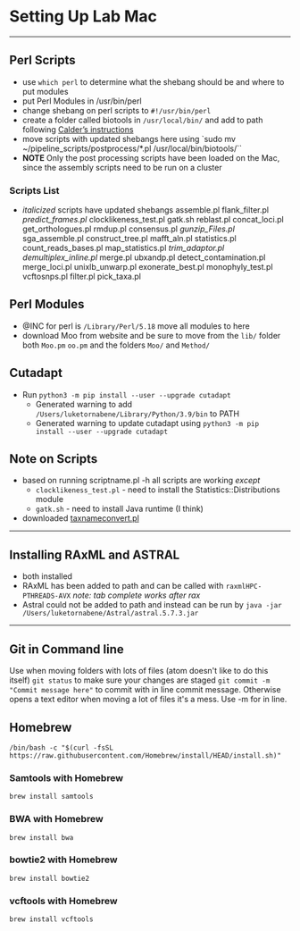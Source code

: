 # Setting Up Lab Mac
***
##  Perl Scripts
* use `which perl` to determine what the shebang should be and where to put modules
* put Perl Modules in /usr/bin/perl
* change shebang on perl scripts to `#!/usr/bin/perl`
* create a folder called biotools in `/usr/local/bin/` and add to path following [Calder’s instructions](https://github.com/calderatta/ca-exon-capture/blob/master/Installation_Guide.md)
* move scripts with updated shebangs here using `sudo mv ~/pipeline_scripts/postprocess/*.pl /usr/local/bin/biotools/``
* **NOTE** Only the post processing scripts have been loaded on the Mac, since the assembly scripts need to be run on a cluster

### Scripts List
* *italicized* scripts have updated shebangs
assemble.pl		            flank_filter.pl		   *predict_frames.pl*
clocklikeness_test.pl	    gatk.sh			          reblast.pl
concat_loci.pl		        get_orthologues.pl	  rmdup.pl
consensus.pl		         *gunzip_Files.pl*	    sga_assemble.pl
construct_tree.pl	        mafft_aln.pl		      statistics.pl
count_reads_bases.pl	    map_statistics.pl	   *trim_adaptor.pl*
*demultiplex_inline.pl*	  merge.pl		          ubxandp.pl
detect_contamination.pl	  merge_loci.pl		      unixlb_unwarp.pl
exonerate_best.pl	        monophyly_test.pl	    vcftosnps.pl
filter.pl		              pick_taxa.pl


## Perl Modules
 * @INC for perl is `/Library/Perl/5.18` move all modules to here
 * download Moo from website and be sure to move from the `lib/` folder both `Moo.pm` `oo.pm` and the folders `Moo/` and `Method/`

## Cutadapt
* Run `python3 -m pip install --user --upgrade cutadapt`
	* Generated warning to add `/Users/luketornabene/Library/Python/3.9/bin` to PATH
	* Generated warning to update cutadapt using `python3 -m pip install --user --upgrade cutadapt`

## Note on Scripts
* based on running scriptname.pl -h all scripts are working *except*
	*  `clocklikeness_test.pl` - need to install the Statistics::Distributions module
	*  `gatk.sh` - need to install Java runtime (I think)
* downloaded [taxnameconvert.pl](http://www.cibiv.at/software/taxnameconvert/)

***
## Installing RAxML and ASTRAL  
* both installed
* RAxML has been added to path and can be called with `raxmlHPC-PTHREADS-AVX` *note: tab complete works after rax*
* Astral could not be added to path and instead can be run by `java -jar /Users/luketornabene/Astral/astral.5.7.3.jar`

***
## Git in Command line
Use when moving folders with lots of files (atom doesn't like to do this itself)
`git status` to make sure your changes are staged
`git commit -m "Commit message here"` to commit with in line commit message. Otherwise opens a text editor when moving a lot of files it's a mess. Use -m for in line.

## Homebrew
`/bin/bash -c "$(curl -fsSL https://raw.githubusercontent.com/Homebrew/install/HEAD/install.sh)"`
### Samtools with Homebrew
`brew install samtools`
### BWA with Homebrew
`brew install bwa`
### bowtie2 with Homebrew
`brew install bowtie2`
### vcftools with Homebrew
`brew install vcftools`
